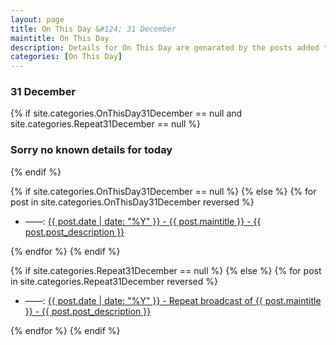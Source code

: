 ```yaml
---
layout: page
title: On This Day &#124; 31 December
maintitle: On This Day
description: Details for On This Day are genarated by the posts added to the website so the content is subject to changes/updates over time.
categories: [On This Day]
---
```


<h3>31 December</h3>

{% if site.categories.OnThisDay31December == null and site.categories.Repeat31December == null %}
  <h3>Sorry no known details for today</h3>
{% endif %}

{% if site.categories.OnThisDay31December == null %}
{% else %}
{% for post in site.categories.OnThisDay31December reversed %}
<ul>
<li> ——: <a href="{{ post.url }}">{{ post.date | date: "%Y" }} - {{ post.maintitle }} - {{ post.post_description }}</a></li>
</ul>
{% endfor %}
{% endif %}

{% if site.categories.Repeat31December == null %}
{% else %}
{% for post in site.categories.Repeat31December reversed %}
<ul>
<li> ——: <a href="{{ post.url }}">{{ post.date | date: "%Y" }} - Repeat broadcast of {{ post.maintitle }} - {{ post.post_description }}</a></li>
</ul>
{% endfor %}
{% endif %}


